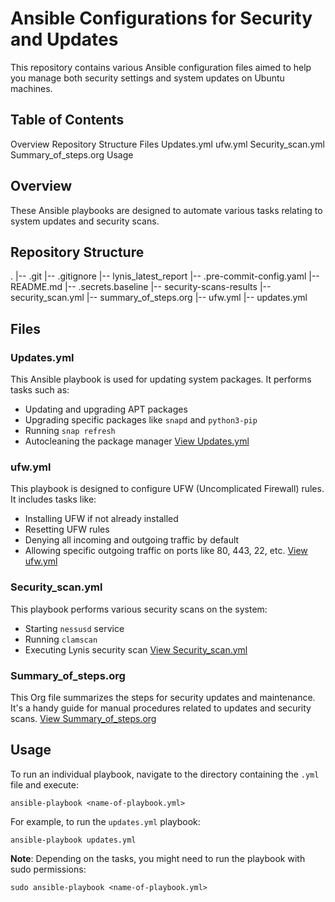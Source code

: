 # Ansible Configurations for Security and Updates

This repository contains various Ansible configuration files aimed to help you manage both security settings and system updates on Ubuntu machines.

## Table of Contents

Overview
Repository Structure
Files
Updates.yml
ufw.yml
Security_scan.yml
Summary_of_steps.org
Usage
## Overview

These Ansible playbooks are designed to automate various tasks relating to system updates and security scans.

## Repository Structure

.
|-- .git
|-- .gitignore
|-- lynis_latest_report
|-- .pre-commit-config.yaml
|-- README.md
|-- .secrets.baseline
|-- security-scans-results
|-- security_scan.yml
|-- summary_of_steps.org
|-- ufw.yml
|-- updates.yml
## Files
### Updates.yml
This Ansible playbook is used for updating system packages. It performs tasks such as:
- Updating and upgrading APT packages
- Upgrading specific packages like `snapd` and `python3-pip`
- Running `snap refresh`
- Autocleaning the package manager
[View Updates.yml](./updates.yml)
### ufw.yml
This playbook is designed to configure UFW (Uncomplicated Firewall) rules. It includes tasks like:
- Installing UFW if not already installed
- Resetting UFW rules
- Denying all incoming and outgoing traffic by default
- Allowing specific outgoing traffic on ports like 80, 443, 22, etc.
[View ufw.yml](./ufw.yml)
### Security_scan.yml
This playbook performs various security scans on the system:
- Starting `nessusd` service
- Running `clamscan`
- Executing Lynis security scan
[View Security_scan.yml](./security_scan.yml)
### Summary_of_steps.org
This Org file summarizes the steps for security updates and maintenance. It's a handy guide for manual procedures related to updates and security scans.
[View Summary_of_steps.org](./summary_of_steps.org)
## Usage
To run an individual playbook, navigate to the directory containing the `.yml` file and execute:
```
ansible-playbook <name-of-playbook.yml>
```
For example, to run the `updates.yml` playbook:
```
ansible-playbook updates.yml
```
**Note**: Depending on the tasks, you might need to run the playbook with sudo permissions:
```
sudo ansible-playbook <name-of-playbook.yml>
```
```
